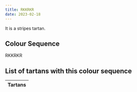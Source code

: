 ```yaml
---
title: RKKRKR
date: 2023-02-18
---
```

<no value>

It is a <no value> stripes tartan.


## Colour Sequence
RKKRKR

## List of tartans with this colour sequence

| Tartans |
|---------------|
